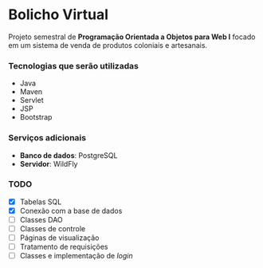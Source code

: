 # Bolicho Virtual

Projeto semestral de **Programação Orientada a Objetos para Web I** focado em um sistema de venda de produtos coloniais e artesanais.

### Tecnologias que serão utilizadas

- Java
- Maven
- Servlet
- JSP  
- Bootstrap

### Serviços adicionais
- **Banco de dados**: PostgreSQL
- **Servidor**: WildFly

### TODO

- [x] Tabelas SQL
- [x] Conexão com a base de dados
- [ ] Classes DAO
- [ ] Classes de controle
- [ ] Páginas de visualização
- [ ] Tratamento de requisições
- [ ] Classes e implementação de _login_